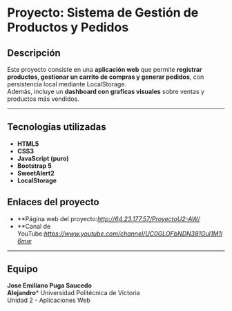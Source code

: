 # Proyecto: Sistema de Gestión de Productos y Pedidos

## Descripción
Este proyecto consiste en una **aplicación web** que permite **registrar productos, gestionar un carrito de compras y generar pedidos**, con persistencia local mediante LocalStorage.  
Además, incluye un **dashboard con graficas visuales** sobre ventas y productos más vendidos.

---

## Tecnologías utilizadas
- **HTML5**  
- **CSS3**  
- **JavaScript (puro)**  
- **Bootstrap 5**  
- **SweetAlert2**  
- **LocalStorage**

## Enlaces del proyecto
- **Página web del proyecto:*http://64.23.177.57/ProyectoU2-AW/*
- **Canal de YouTube:*https://www.youtube.com/channel/UC0GLOFbNDN381Gul1M1l6mw* 

---

## Equipo
**Jose Emiliano Puga Saucedo**  
**Alejandro***
Universidad Politécnica de Victoria  
Unidad 2 - Aplicaciones Web

